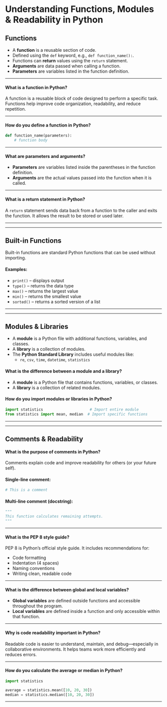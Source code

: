 # Understanding Functions, Modules & Readability in Python

## Functions
- A **function** is a reusable section of code.
- Defined using the `def` keyword, e.g., `def function_name():`.
- Functions can **return** values using the `return` statement.
- **Arguments** are data passed when calling a function.
- **Parameters** are variables listed in the function definition.

---

#### What is a function in Python?
A function is a reusable block of code designed to perform a specific task. Functions help improve code organization, readability, and reduce repetition.

---

#### How do you define a function in Python?

```python
def function_name(parameters):
    # function body
```

---

#### What are parameters and arguments?
- **Parameters** are variables listed inside the parentheses in the function definition.
- **Arguments** are the actual values passed into the function when it is called.

---

#### What is a return statement in Python?
A `return` statement sends data back from a function to the caller and exits the function. It allows the result to be stored or used later.

---
---

## Built-in Functions
Built-in functions are standard Python functions that can be used without importing.

#### Examples:
- `print()` – displays output
- `type()` – returns the data type
- `max()` – returns the largest value
- `min()` – returns the smallest value
- `sorted()` – returns a sorted version of a list

---
---

## Modules & Libraries
- A **module** is a Python file with additional functions, variables, and classes.
- A **library** is a collection of modules.
- The **Python Standard Library** includes useful modules like:
  - `re`, `csv`, `time`, `datetime`, `statistics`

#### What is the difference between a module and a library?
- A **module** is a Python file that contains functions, variables, or classes.
- A **library** is a collection of related modules.

#### How do you import modules or libraries in Python?

```python
import statistics                     # Import entire module
from statistics import mean, median  # Import specific functions
```

---
---

## Comments & Readability

#### What is the purpose of comments in Python?
Comments explain code and improve readability for others (or your future self).

#### Single-line comment:
```python
# This is a comment
```

#### Multi-line comment (docstring):
```python
"""
This function calculates remaining attempts.
"""
```

---

#### What is the PEP 8 style guide?
PEP 8 is Python’s official style guide. It includes recommendations for:
- Code formatting
- Indentation (4 spaces)
- Naming conventions
- Writing clean, readable code

---

#### What is the difference between global and local variables?
- **Global variables** are defined outside functions and accessible throughout the program.
- **Local variables** are defined inside a function and only accessible within that function.

---

#### Why is code readability important in Python?
Readable code is easier to understand, maintain, and debug—especially in collaborative environments. It helps teams work more efficiently and reduces errors.

---

#### How do you calculate the average or median in Python?

```python
import statistics

average = statistics.mean([10, 20, 30])
median = statistics.median([10, 20, 30])
```

---
